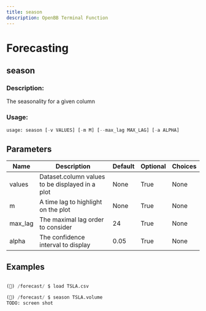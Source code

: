 ```yaml
---
title: season
description: OpenBB Terminal Function
---
```


# Forecasting

## season

### Description: 

The seasonality for a given column

### Usage: 
```python
usage: season [-v VALUES] [-m M] [--max_lag MAX_LAG] [-a ALPHA]
```

## Parameters

| Name | Description | Default | Optional | Choices |
| ---- | ----------- | ------- | -------- | ------- |
| values | Dataset.column values to be displayed in a plot | None | True | None |
| m | A time lag to highlight on the plot | None | True | None |
| max_lag | The maximal lag order to consider | 24 | True | None |
| alpha | The confidence interval to display | 0.05 | True | None |


## Examples

```python

(🦋) /forecast/ $ load TSLA.csv

(🦋) /forecast/ $ season TSLA.volume
TODO: screen shot


```

